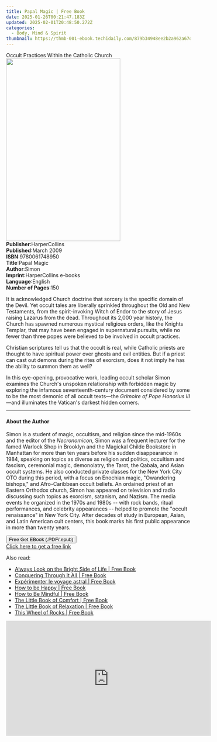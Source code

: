 ```yaml
---
title: Papal Magic | Free Book
date: 2025-01-26T00:21:47.183Z
updated: 2025-02-01T20:48:50.272Z
categories:
  - Body, Mind & Spirit
thumbnail: https://thmb-001-ebook.techidaily.com/879b34948ee2b2a962a67df5f6d486841a915428c37fa99139a864f488289773.jpg
---
```

<main id="book-container">
  <div class="flex flex-col">
    <div class="book-brief flex-1 py-6 px-4 sm:p-6 md:py-10 md:px-8">
      <!-- brief-->
      <div class="book-brief-main">
        Occult Practices Within the Catholic Church
      </div>
    </div>
    <div
      class="book-meta-info flex-1 grid gap-4 col-start-1 col-end-3 row-start-1 sm:mb-6 sm:grid-cols-4 lg:gap-6 lg:col-start-2 lg:row-end-6 lg:row-span-6 lg:mb-0"
    >
      <div
        class="book-meta-info-left place-content-center mt-4 p-4 text-sm leading-6 col-start-2 col-span-2 dark:text-slate-400"
      >
        <img
          class="w-full h-500 object-cover rounded-lg sm:h-255 sm:col-span-2 lg:col-span-full"
          src="https://img-001-ebook.techidaily.com/c374b4f7d1b7f486fca336aa8cda763007a109178dbf7710ccea4ebe0763cf39.jpg"
          alt=""
          width="312"
          height="500"
        />
      </div>
      <div
        class="book-meta-info-right mt-2 col-start-1 row-start-2 col-span-3 self-center"
      >
        <!-- meta data  -->
        <div class="flex flex-col px-4 md:px-8">
          <div class="flex-1">
            <strong>Publisher</strong>:<span class="px-2">HarperCollins</span>
          </div>
          <div class="flex-1">
            <strong>Published</strong>:<span class="px-2">March 2009</span>
          </div>
          <div class="flex-1">
            <strong>ISBN</strong>:<span class="px-2">9780061748950</span>
          </div>
          <div class="flex-1">
            <strong>Title</strong>:<span class="px-2">Papal Magic</span>
          </div>
          <div class="flex-1">
            <strong>Author</strong>:<span class="px-2">Simon</span>
          </div>
          <div class="flex-1">
            <strong>Imprint</strong>:<span class="px-2"
              >HarperCollins e-books</span
            >
          </div>
          <div class="flex-1">
            <strong>Language</strong>:<span class="px-2">English</span>
          </div>
          <div class="flex-1">
            <strong>Number of Pages</strong>:<span class="px-2">150</span>
          </div>
        </div>
      </div>
    </div>
    <div class="book-description flex-1 py-6 px-4 sm:p-6 md:py-10 md:px-8">
      <div class="book-description-main">
        <div accordion-content="" id="description">
          <p>
            It is acknowledged Church doctrine that sorcery is the specific
            domain of the Devil. Yet occult tales are liberally sprinkled
            throughout the Old and New Testaments, from the spirit-invoking
            Witch of Endor to the story of Jesus raising Lazarus from the dead.
            Throughout its 2,000 year history, the Church has spawned numerous
            mystical religious orders, like the Knights Templar, that may have
            been engaged in supernatural pursuits, while no fewer than three
            popes were believed to be involved in occult practices.
          </p>
          <p>
            Christian scriptures tell us that the occult is real, while Catholic
            priests are thought to have spiritual power over ghosts and evil
            entities. But if a priest can cast out demons during the rites of
            exorcism, does it not imply he has the ability to summon them as
            well?
          </p>
          <p>
            In this eye-opening, provocative work, leading occult scholar Simon
            examines the Church's unspoken relationship with forbidden magic by
            exploring the infamous seventeenth-century document considered by
            some to be the most demonic of all occult texts—the
            <i>Grimoire of Pope Honorius III</i>—and illuminates the Vatican's
            darkest hidden corners.
          </p>
        </div>
        <div class="accordion-fader"></div>
      </div>
    </div>
    <div class="book-excerpts flex-1 py-6 px-4 sm:p-6 md:py-10 md:px-8">
      <!-- excerpts-->
      <div class="book-excerpts-main">
        <hr />
        <h4 class="placeholder placeholder-heading">
          <span>About the Author</span>
        </h4>
        <p></p>
        <p>
          Simon is a student of magic, occultism, and religion since the
          mid-1960s and the editor of the <i>Necronomicon</i>, Simon was a
          frequent lecturer for the famed Warlock Shop in Brooklyn and the
          Magickal Childe Bookstore in Manhattan for more than ten years before
          his sudden disappearance in 1984, speaking on topics as diverse as
          religion and politics, occultism and fascism, ceremonial magic,
          demonolatry, the Tarot, the Qabala, and Asian occult systems. He also
          conducted private classes for the New York City OTO during this
          period, with a focus on Enochian magic, "Owandering bishops," and
          Afro-Caribbean occult beliefs. An ordained priest of an Eastern
          Orthodox church, Simon has appeared on television and radio discussing
          such topics as exorcism, satanism, and Nazism. The media events he
          organized in the 1970s and 1980s -- with rock bands, ritual
          performances, and celebrity appearances -- helped to promote the
          "occult renaissance" in New York City. After decades of study in
          European, Asian, and Latin American cult centers, this book marks his
          first public appearance in more than twenty years.
        </p>
        <p></p>
      </div>
    </div>
    <div
      class="book-about-author flex-1 py-6 px-4 sm:p-6 md:py-10 md:px-8"
    ></div>
    <div class="book-free-get flex-1 py-6 px-4 sm:p-6 md:py-10 md:px-8">
      <button
        id="btn-free-get"
        class="bg-blue-500 hover:bg-blue-700 text-white font-bold py-2 px-4 rounded"
      >
        Free Get EBook (.PDF/.epub)
      </button>
      <div id="countdown-display" class="px-2 text-lg mt-2"></div>
      <a
        id="free-link"
        class="hidden bg-blue-500 hover:bg-blue-700 text-white font-bold py-2 px-4 rounded"
        href="https://www.ebooks.com/en-us/book/211375438/papal-magic/simon/"
        target="_blank"
        >Click here to get a free link</a
      >
    </div>
    <script>
      let countdownTime = 0;
      let countdownInterval = null;
      document
        .getElementById('btn-free-get')
        .addEventListener('click', startCountdown);
      function startCountdown() {
        countdownTime = new Date().getTime() + 60000 * 3;
        countdownInterval = setInterval(updateCountdown, 1000);
        document.getElementById('btn-free-get').disabled = true;
        document
          .getElementById('btn-free-get')
          .classList.add('bg-gray-500', 'cursor-not-allowed');
      }
      function updateCountdown() {
        let currentTime = new Date().getTime();
        let timeLeft = countdownTime - currentTime;
        let secondsLeft = Math.floor(timeLeft / 1000);
        document.getElementById('countdown-display').innerHTML =
          `Remaining time: ${secondsLeft} seconds.`;
        if (secondsLeft <= 0) {
          clearInterval(countdownInterval);
          document.getElementById('btn-free-get').classList.add('hidden');
          document.getElementById('free-link').classList.remove('hidden');
          document.getElementById('countdown-display').innerHTML = '';
        }
      }
    </script>
  </div>
</main>

<ins class="adsbygoogle"
      style="display:block"
      data-ad-client="ca-pub-7571918770474297"
      data-ad-slot="8358498916"
      data-ad-format="auto"
      data-full-width-responsive="true"></ins>
    

<span class="atpl-alsoreadstyle">Also read:</span>
<div><ul>
<li><a href="https://novels-ebooks.techidaily.com/210762341-9781783721146-always-look-on-the-bright-side-of-life/"><u>Always Look on the Bright Side of Life | Free Book</u></a></li>
<li><a href="https://novels-ebooks.techidaily.com/210764668-9798886446012-conquering-through-it-all/"><u>Conquering Through It All | Free Book</u></a></li>
<li><a href="https://novels-ebooks.techidaily.com/210764591-9782889701308-experimenter-le-voyage-astral/"><u>Expérimenter le voyage astral | Free Book</u></a></li>
<li><a href="https://novels-ebooks.techidaily.com/210762294-9781783729012-how-to-be-happy/"><u>How to be Happy | Free Book</u></a></li>
<li><a href="https://novels-ebooks.techidaily.com/210762348-9781783729043-how-to-be-mindful/"><u>How to Be Mindful | Free Book</u></a></li>
<li><a href="https://novels-ebooks.techidaily.com/210762290-9781783727308-the-little-book-of-comfort/"><u>The Little Book of Comfort | Free Book</u></a></li>
<li><a href="https://novels-ebooks.techidaily.com/210762298-9781783728657-the-little-book-of-relaxation/"><u>The Little Book of Relaxation | Free Book</u></a></li>
<li><a href="https://novels-ebooks.techidaily.com/210762569-9780593713877-this-wheel-of-rocks/"><u>This Wheel of Rocks | Free Book</u></a></li>
</ul></div>

<!-- affiliate ads begin -->
<iframe width="560" height="315" src="https://www.youtube.com/embed/uV3vm805eX0?si=YSPcsFxBcJmoxLsU" title="YouTube video player" frameborder="0" allow="accelerometer; autoplay; clipboard-write; encrypted-media; gyroscope; picture-in-picture; web-share" referrerpolicy="strict-origin-when-cross-origin" allowfullscreen></iframe>
<!-- affiliate ads end -->

